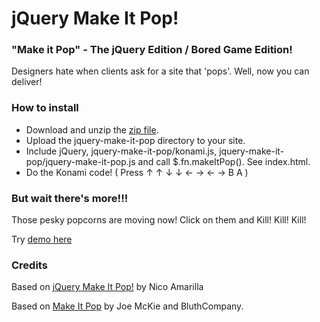 jQuery Make It Pop! 
====================

### "Make it Pop" - The jQuery Edition / Bored Game Edition!

Designers hate when clients ask for a site that 'pops'. Well, now you can deliver!

### How to install
* Download and unzip the <a href="https://github.com/jelontok/jquery-make-it-pop/archive/master.zip">zip file</a>.
* Upload the jquery-make-it-pop directory to your site.
* Include jQuery, jquery-make-it-pop/konami.js, jquery-make-it-pop/jquery-make-it-pop.js and call $.fn.makeItPop(). See index.html.
* Do the Konami code! ( Press ↑ ↑ ↓ ↓ ← → ← → B A )

### But wait there's more!!!

Those pesky popcorns are moving now! Click on them and Kill! Kill! Kill!

Try [demo here](http://jelontok.com/jquery-make-it-pop/)

### Credits
Based on [jQuery Make It Pop!](http://www.kosinix.com/jquery-make-it-pop/) by Nico Amarilla

Based on [Make It Pop](https://github.com/joemckie/make-it-pop) by Joe McKie and BluthCompany.